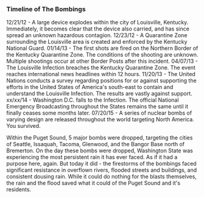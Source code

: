 ### Timeline of The Bombings
12/21/12 - A large device explodes within the city of Louisville, Kentucky. Immediately, it becomes clear that the device also carried, and has since spread an unknown hazardous contagion.
12/23/12 - A Quarantine Zone surrounding the Louisville area is created and enforced by the Kentucky National Guard.
01/14/13 - The first shots are fired on the Northern Border of the Kentucky Quarantine Zone. The conditions of the shooting are unknown. Multiple shootings occur at other Border Posts after this incident.
04/07/13 - The Louisville Infection breaches the Kentucky Quarantine Zone. The event reaches international news headlines within 12 hours.
11/20/13 - The United Nations conducts a survey regarding positions for or against supporting the efforts in the United States of America's south-east to contain and understand the Louisville Infection. The results are vastly against support.
xx/xx/14 - Washington D.C. falls to the Infection. The official National Emergency Broadcasting throughout the States remains the same until it finally ceases some months later.
07/20/15 - A series of nuclear bombs of varying design are released throughout the world targeting North America. You survived.

Within the Puget Sound, 5 major bombs were dropped, targeting the cities of Seattle, Issaquah, Tacoma, Glenwood, and the Bangor Base north of Bremerton. On the day these bombs were dropped, Washington State was experiencing the most persistent rain it has ever faced. As if it had a purpose here, again. But today it did - the firestorms of the bombings faced significant resistance in overflown rivers, flooded streets and buildings, and consistent dousing rain. While it could do nothing for the blasts themselves, the rain and the flood saved what it could of the Puget Sound and it's residents.